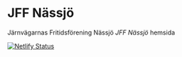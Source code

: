 # JFF Nässjö

Järnvägarnas Fritidsförening Nässjö *JFF Nässjö* hemsida

[![Netlify Status](https://api.netlify.com/api/v1/badges/058f0333-467b-4d55-9625-a04fd696303d/deploy-status)](https://app.netlify.com/sites/jffnassjo/deploys)
